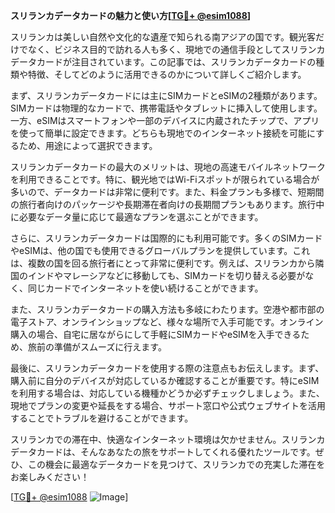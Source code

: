 **スリランカデータカードの魅力と使い方[[TG💪+ @esim1088](https://t.me/s/esim1088)]**

スリランカは美しい自然や文化的な遺産で知られる南アジアの国です。観光客だけでなく、ビジネス目的で訪れる人も多く、現地での通信手段としてスリランカデータカードが注目されています。この記事では、スリランカデータカードの種類や特徴、そしてどのように活用できるのかについて詳しくご紹介します。

まず、スリランカデータカードには主にSIMカードとeSIMの2種類があります。SIMカードは物理的なカードで、携帯電話やタブレットに挿入して使用します。一方、eSIMはスマートフォンや一部のデバイスに内蔵されたチップで、アプリを使って簡単に設定できます。どちらも現地でのインターネット接続を可能にするため、用途によって選択できます。

スリランカデータカードの最大のメリットは、現地の高速モバイルネットワークを利用できることです。特に、観光地ではWi-Fiスポットが限られている場合が多いので、データカードは非常に便利です。また、料金プランも多様で、短期間の旅行者向けのパッケージや長期滞在者向けの長期間プランもあります。旅行中に必要なデータ量に応じて最適なプランを選ぶことができます。

さらに、スリランカデータカードは国際的にも利用可能です。多くのSIMカードやeSIMは、他の国でも使用できるグローバルプランを提供しています。これは、複数の国を回る旅行者にとって非常に便利です。例えば、スリランカから隣国のインドやマレーシアなどに移動しても、SIMカードを切り替える必要がなく、同じカードでインターネットを使い続けることができます。

また、スリランカデータカードの購入方法も多岐にわたります。空港や都市部の電子ストア、オンラインショップなど、様々な場所で入手可能です。オンライン購入の場合、自宅に居ながらにして手軽にSIMカードやeSIMを入手できるため、旅前の準備がスムーズに行えます。

最後に、スリランカデータカードを使用する際の注意点もお伝えします。まず、購入前に自分のデバイスが対応しているか確認することが重要です。特にeSIMを利用する場合は、対応している機種かどうか必ずチェックしましょう。また、現地でプランの変更や延長をする場合、サポート窓口や公式ウェブサイトを活用することでトラブルを避けることができます。

スリランカでの滞在中、快適なインターネット環境は欠かせません。スリランカデータカードは、そんなあなたの旅をサポートしてくれる優れたツールです。ぜひ、この機会に最適なデータカードを見つけて、スリランカでの充実した滞在をお楽しみください！

[[TG💪+ @esim1088](https://t.me/s/esim1088) ![Image](https://i.postimg.cc/Y0z9fWf4/image.png)]